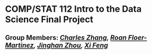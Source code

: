 # COMP/STAT 112 Intro to the Data Science Final Project
## Group Members: *[Charles Zhang](https://github.com/CZhang666), [Roan Floer-Martinez](https://github.com/RoanFM), [Jinghan Zhou](https://github.com/jz0509), [Xi Feng](https://github.com/xfeng-xi)*
